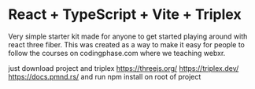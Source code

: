 # React + TypeScript + Vite + Triplex

Very simple starter kit made for anyone to get started playing around with react three fiber. This was created as a way to make it easy for people to follow the courses on codingphase.com where we teaching webxr.

just download project and triplex
https://threejs.org/
https://triplex.dev/
https://docs.pmnd.rs/
and run npm install on root of project
